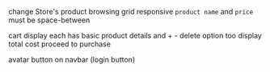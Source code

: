 change Store's product browsing grid responsive
`product name` and `price` must be space-between

cart display
  each has basic product details and + - delete option too
  display total cost
  proceed to purchase

avatar button on navbar (login button)
